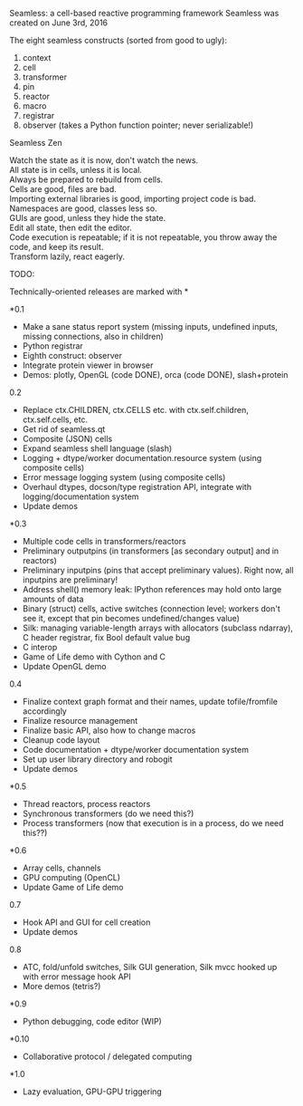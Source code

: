 Seamless: a cell-based reactive programming framework
Seamless was created on June 3rd, 2016

The eight seamless constructs (sorted from good to ugly):
1. context
2. cell
3. transformer
4. pin
5. reactor
6. macro
7. registrar
8. observer (takes a Python function pointer; never serializable!)

Seamless Zen

Watch the state as it is now, don't watch the news.  
All state is in cells, unless it is local.  
Always be prepared to rebuild from cells.  
Cells are good, files are bad.  
Importing external libraries is good, importing project code is bad.  
Namespaces are good, classes less so.  
GUIs are good, unless they hide the state.  
Edit all state, then edit the editor.  
Code execution is repeatable; if it is not repeatable, you throw away the code, and keep its result.  
Transform lazily, react eagerly.  

TODO:

Technically-oriented releases are marked with *

*0.1
- Make a sane status report system (missing inputs, undefined inputs, missing connections, also in children)
- Python registrar
- Eighth construct: observer
- Integrate protein viewer in browser
- Demos: plotly, OpenGL (code DONE), orca (code DONE), slash+protein  

0.2
- Replace ctx.CHILDREN, ctx.CELLS etc. with ctx.self.children, ctx.self.cells, etc.
- Get rid of seamless.qt
- Composite (JSON) cells
- Expand seamless shell language (slash)
- Logging + dtype/worker documentation.resource system (using composite cells)
- Error message logging system (using composite cells)
- Overhaul dtypes, docson/type registration API, integrate with logging/documentation system
- Update demos

*0.3
- Multiple code cells in transformers/reactors
- Preliminary outputpins (in transformers [as secondary output] and in reactors)
- Preliminary inputpins (pins that accept preliminary values). Right now, all inputpins are preliminary!
- Address shell() memory leak: IPython references may hold onto large amounts of data
- Binary (struct) cells, active switches (connection level; workers don't see it, except that pin becomes undefined/changes value)
- Silk: managing variable-length arrays with allocators (subclass ndarray), C header registrar, fix Bool default value bug
- C interop
- Game of Life demo with Cython and C
- Update OpenGL demo

0.4
- Finalize context graph format and their names, update tofile/fromfile accordingly
- Finalize resource management
- Finalize basic API, also how to change macros
- Cleanup code layout
- Code documentation + dtype/worker documentation system
- Set up user library directory and robogit
- Update demos

*0.5
- Thread reactors, process reactors
- Synchronous transformers (do we need this?)
- Process transformers (now that execution is in a process, do we need this??)

*0.6
- Array cells, channels
- GPU computing (OpenCL)
- Update Game of Life demo

0.7
- Hook API and GUI for cell creation
- Update demos

0.8
- ATC, fold/unfold switches, Silk GUI generation, Silk mvcc hooked up with error message hook API
- More demos (tetris?)

*0.9
- Python debugging, code editor (WIP)

*0.10
- Collaborative protocol / delegated computing

*1.0
- Lazy evaluation, GPU-GPU triggering
